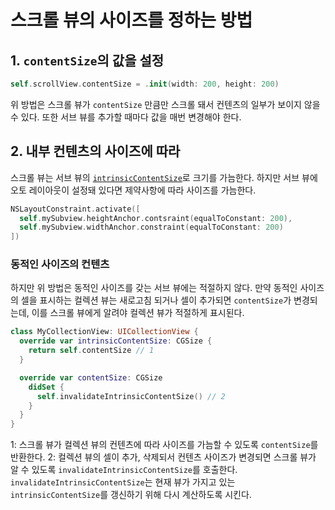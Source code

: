 # 스크롤 뷰의 사이즈를 정하는 방법

## 1. `contentSize`의 값을 설정

```swift
self.scrollView.contentSize = .init(width: 200, height: 200)
```

위 방법은 스크롤 뷰가 `contentSize` 만큼만 스크롤 돼서 컨텐츠의 일부가 보이지 않을 수 있다. 또한 서브 뷰를 추가할 때마다 값을 매번 변경해야 한다.

## 2. 내부 컨텐츠의 사이즈에 따라

스크롤 뷰는 서브 뷰의 [`intrinsicContentSize`](./intrinsic-content-size.md)로 크기를 가늠한다. 하지만 서브 뷰에 오토 레이아웃이 설정돼 있다면 제약사항에 따라 사이즈를 가늠한다.

```swift
NSLayoutConstraint.activate([
  self.mySubview.heightAnchor.contsraint(equalToConstant: 200),
  self.mySubview.widthAnchor.constraint(equalToConstant: 200)
])
```

### 동적인 사이즈의 컨텐츠

하지만 위 방법은 동적인 사이즈를 갖는 서브 뷰에는 적절하지 않다. 만약 동적인 사이즈의 셀을 표시하는 컬렉션 뷰는 새로고침 되거나 셀이 추가되면 `contentSize`가 변경되는데, 이를 스크롤 뷰에게 알려야 컬렉션 뷰가 적절하게 표시된다.

```swift
class MyCollectionView: UICollectionView {
  override var intrinsicContentSize: CGSize {
    return self.contentSize // 1
  }

  override var contentSize: CGSize 
    didSet {
      self.invalidateIntrinsicContentSize() // 2
    }
  }
}
```

1: 스크롤 뷰가 컬렉션 뷰의 컨텐츠에 따라 사이즈를 가늠할 수 있도록 `contentSize`를 반환한다.
2: 컬렉션 뷰의 셀이 추가, 삭제되서 컨텐츠 사이즈가 변경되면 스크롤 뷰가 알 수 있도록 `invalidateIntrinsicContentSize`를 호출한다. `invalidateIntrinsicContentSize`는 현재 뷰가 가지고 있는 `intrinsicContentSize`를 갱신하기 위해 다시 계산하도록 시킨다.
